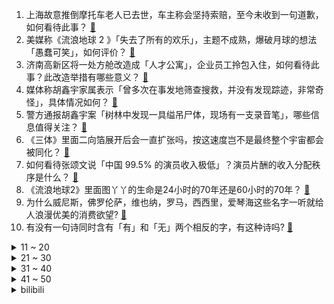 1. 上海故意推倒摩托车老人已去世，车主称会坚持索赔，至今未收到一句道歉，如何看待此事？ [:link:](https://www.zhihu.com/question/581042105)
2. 美媒称《流浪地球 2 》「失去了所有的欢乐」，主题不成熟，爆破月球的想法「愚蠢可笑」，如何评价？ [:link:](https://www.zhihu.com/question/580981292)
3. 济南高新区将一处方舱改造成「人才公寓」，企业员工拎包入住，如何看待此事？此改造举措有哪些意义？ [:link:](https://www.zhihu.com/question/580868709)
4. 媒体称胡鑫宇家属表示「曾多次在事发地筛查搜救，并没有发现踪迹，非常奇怪」，具体情况如何？ [:link:](https://www.zhihu.com/question/581127274)
5. 警方通报胡鑫宇案「树林中发现一具缢吊尸体，现场有一支录音笔」，哪些信息值得关注？ [:link:](https://www.zhihu.com/question/581078795)
6. 《三体》里面二向箔展开后会一直扩张吗，按这速度岂不是最终整个宇宙都会被同化？ [:link:](https://www.zhihu.com/question/580983619)
7. 如何看待张颂文说「中国 99.5% 的演员收入极低」？演员片酬的收入分配秩序是什么？ [:link:](https://www.zhihu.com/question/581145213)
8. 《流浪地球2》里面图丫丫的生命是24小时的70年还是60小时的70年？ [:link:](https://www.zhihu.com/question/580328730)
9. 为什么威尼斯，佛罗伦萨，维也纳，罗马，西西里，爱琴海这些名字一听就给人浪漫优美的消费欲望? [:link:](https://www.zhihu.com/question/517968257)
10. 有没有一句诗同时含有「有」和「无」两个相反的字，有这种诗吗? [:link:](https://www.zhihu.com/question/580592841)
<details>
<summary>11 ~ 20</summary>

11. 美国四星上将声称「2025年将与中国开战」，这种臆想的根源是什么? [:link:](https://www.zhihu.com/question/581054047)
12. 《狂飙》中为什么高启强连杀人都不怕却害怕贩毒？ [:link:](https://www.zhihu.com/question/580760712)
13. 挣钱的本质是什么? [:link:](https://www.zhihu.com/question/577178625)
14. 久未出游，这个寒假带着孩子去旅行，有哪些难忘的瞬间值得记录？ [:link:](https://www.zhihu.com/question/578330008)
15. 贾母为什么意识不到对贾宝玉的宠爱会导致他走向歧途？ [:link:](https://www.zhihu.com/question/578503725)
16. 烹食大白鲨网红被罚款 12.5 万元，哪些信息值得关注？这一事件具有哪些警示作用？ [:link:](https://www.zhihu.com/question/581147289)
17. 《流浪地球 2》中刘德华说给女儿「完整的人生」，可为何看上去像是被困在房间里？ [:link:](https://www.zhihu.com/question/580500759)
18. 美媒称「在援乌坦克问题上，拜登被布林肯说动，转变令军方意外」，如何评价政治和外交因素在此事上的影响？ [:link:](https://www.zhihu.com/question/580876830)
19. 店家回应游客点四个菜 1500 元，明码标价，你认为该情况是否合理？ [:link:](https://www.zhihu.com/question/580807871)
20. 如何看待中国驻日本大使馆自 1 月 29 日起恢复审发日本公民赴华普通签证？ [:link:](https://www.zhihu.com/question/581130202)
</details>
<details>
<summary>21 ~ 30</summary>

21. 节后第一天，江西民政局门口人山人海，「离婚的人已经排到大门外了」，如何看待此事？ [:link:](https://www.zhihu.com/question/581060767)
22. 作为家里唯一 985 毕业生，父母认为我很容易就能找到一份高薪工作，该告诉他们现在真实的就业情况吗？ [:link:](https://www.zhihu.com/question/579004968)
23. 椰子里面全是水，拿什么生根发芽? [:link:](https://www.zhihu.com/question/580501201)
24. 如何评价剧版《三体》第 16 集？ [:link:](https://www.zhihu.com/question/580531327)
25. 北约军事高官放狠话称「北约已做好与俄直接对抗准备」，这释放了哪些信号？有哪些信息值得关注？ [:link:](https://www.zhihu.com/question/581138895)
26. 地球一直在吸收太阳能，为什么还会能量守恒？ [:link:](https://www.zhihu.com/question/580165912)
27. 新手买车该买油车还是纯电车？ [:link:](https://www.zhihu.com/question/581093671)
28. 为什么现在看电视都需要会员? [:link:](https://www.zhihu.com/question/515835671)
29. 郑州部分银行首套房按揭贷款年利率降至 3.8％，二套房保持 4.9% 的利率不变，哪些信息值得关注？ [:link:](https://www.zhihu.com/question/581133938)
30. 过年回家因为点外卖和父母吵架了，点外卖真的有那么大的错吗？ [:link:](https://www.zhihu.com/question/579005570)
</details>
<details>
<summary>31 ~ 40</summary>

31. 如何评价 Viper 回到 LCK 后的表现？ [:link:](https://www.zhihu.com/question/580966943)
32. 文学作品究竟有没有三观正的必要？ [:link:](https://www.zhihu.com/question/577967531)
33. 特朗普正式启动总统竞选，在共和党年会上说「我比以前更愤怒」，这意味着什么？有哪些信息值得关注？ [:link:](https://www.zhihu.com/question/581065056)
34. 为什么日本动画明明在衰退，还有那么多的人在吹它？ [:link:](https://www.zhihu.com/question/369036476)
35. 国足亚运队集训大名单公布，扬科维奇挂帅，戴伟浚、朱辰杰、方昊入选，如何解读这份名单？ [:link:](https://www.zhihu.com/question/581151108)
36. 正所谓无酒不欢，和对的人一起喝酒更是快乐加倍，那你觉得和什么人一起喝酒能增加愉悦度？ [:link:](https://www.zhihu.com/question/580593441)
37. 你认为钱重要吗？钱是维系很多人际关系不可或缺的条件吗？有钱能使生活过得更好吗？ [:link:](https://www.zhihu.com/question/576807397)
38. 媒体评胡鑫宇案「要理性追问不要散播谣言」，有哪些信息需要关注？该案件还有哪些疑点值得追问？ [:link:](https://www.zhihu.com/question/581112988)
39. 如何看待起亚狮铂拓界挑战自由式滑雪铁人三项？ [:link:](https://www.zhihu.com/question/580970272)
40. 春节发红包，有人年终奖 2 万给父母发 10 万，有家长办存折给孩子存压岁钱，如何看待「红包文化」？ [:link:](https://www.zhihu.com/question/581134029)
</details>
<details>
<summary>41 ~ 50</summary>

41. 新冠病毒感染治疗药物先诺欣、民得维获批上市，用于治疗轻中度新冠感染的成年患者，哪些信息值得关注？ [:link:](https://www.zhihu.com/question/581133933)
42. 如何评价《明日方舟》新活动"生息演算"? [:link:](https://www.zhihu.com/question/581158336)
43. 《狂飙》里高启强真的爱陈书婷吗？他对书婷有没有一点真心？ [:link:](https://www.zhihu.com/question/579741082)
44. 有哪些惊艳到你的汽车设计？ [:link:](https://www.zhihu.com/question/347380723)
45. 如何评价电影《满江红》中对《满江红》的英文翻译？ [:link:](https://www.zhihu.com/question/581000175)
46. 在你的家乡，有哪些被当地人公认的好吃的美食? [:link:](https://www.zhihu.com/question/580747503)
47. 理想汽车 CEO 李想发布全员信， 2023 年底落地端到端城市辅助驾驶，哪些信息值得关注？ [:link:](https://www.zhihu.com/question/580926899)
48. 过年期间你的年终奖大头花在了哪里？ [:link:](https://www.zhihu.com/question/579245983)
49. 在饭馆吃饭，你必点哪道「天津菜」？ [:link:](https://www.zhihu.com/question/498105961)
50. 为什么刘亦菲在电视剧《去有风的地方》中状态这么好，骨相美比皮相美会让人看起来更不显老吗？ [:link:](https://www.zhihu.com/question/578503473)
</details><details>
<summary>bilibili</summary>

1. 再见了，《下一个是谁》！！！！ [:link:](//www.bilibili.com/video/BV1TT41117DK)
2. 长话短说，中国电影需要《流浪地球》！ [:link:](//www.bilibili.com/video/BV1Hv4y167Ge)
3. 我还原了MC所有的生物群系！！！ [:link:](//www.bilibili.com/video/BV1F8411G7dN)
4. 【时代少年团】「乌托邦乐园」舞台版 [:link:](//www.bilibili.com/video/BV1oA411k7hL)
5. 《原神》「流光拾遗之旅」——仙闻篇·内画 [:link:](//www.bilibili.com/video/BV1FY411Q7MX)
6. 医生问我是怎么做到冻伤又被烫伤的…… [:link:](//www.bilibili.com/video/BV1EM411B7n8)
7. 【warma爆炸电台】曾经性格阴沉的我正在分享创作心得与日常【第十一期】 [:link:](//www.bilibili.com/video/BV1Ex4y177xd)
8. 如何在法庭上1挑5 [:link:](//www.bilibili.com/video/BV1eP4y1z77B)
9. 骑行东北意外受伤，善良阿姨拉我去家里休养，在冰雪北国感受人间温情 [:link:](//www.bilibili.com/video/BV1hs4y147jq)
10. 一部电影时间看完火影忍者！史上最全时间线整理！ [:link:](//www.bilibili.com/video/BV1sx4y1M7dT)
<details>
<summary>11 ~ 20</summary>

11. 当你把一个技能练到极致的时候 [:link:](//www.bilibili.com/video/BV19d4y1W7uf)
12. 受不了了，小学生土味笑到抽搐！！！ [:link:](//www.bilibili.com/video/BV1wy4y1R7zL)
13. 大庆赶海，退潮后发现一根大海葵藏在沙中，挖出来比胳膊还长 [:link:](//www.bilibili.com/video/BV1mA411k7TS)
14. 《对接の小曲》(官方版本） [:link:](//www.bilibili.com/video/BV1Q34y1Z7Hg)
15. 《 只 要 是 日 语 就 画 风 突 变 》 [:link:](//www.bilibili.com/video/BV1sy4y197eV)
16. 求问九转大肠的出处是哪里？ [:link:](//www.bilibili.com/video/BV1FM4y197X1)
17. 开局氪6000！拿下星海瓶！从冤种开始的一念逍遥#1 [:link:](//www.bilibili.com/video/BV1DR4y1h7Lc)
18. 接受粉丝挑战的第129天 烟花盛宴！ [:link:](//www.bilibili.com/video/BV1eA411k7FF)
19. “充电器一拔，又是一年…” [:link:](//www.bilibili.com/video/BV1Lx4y177ip)
20. 这个游戏一定要拉着你的朋友一起玩 [:link:](//www.bilibili.com/video/BV1NM411B7fs)
</details>
<details>
<summary>21 ~ 30</summary>

21. 如果《流浪地球2》没能拿下春节档票房冠军，那将是中国电影历史上的耻辱 [:link:](//www.bilibili.com/video/BV1pT411y7fd)
22. ⚡本 草 肛 目⚡ [:link:](//www.bilibili.com/video/BV1Z3411R7o9)
23. 现在的小孩子到底有什么烦恼啊 [:link:](//www.bilibili.com/video/BV1mP4y1z78e)
24. 2023年H萌贺年纪 属于你我的二次元春晚 [:link:](//www.bilibili.com/video/BV1yT411f7Eb)
25. 我的世界：一颗心一格物品栏！该怎样生存呢？ [:link:](//www.bilibili.com/video/BV1Hy4y19783)
26. 故乡巨变13年对比 [:link:](//www.bilibili.com/video/BV1yY4y1o7oz)
27. 老外都不会挑水果，好不好吃只能凭运气，他那个朋友就离谱，哈哈哈哈哈 [:link:](//www.bilibili.com/video/BV1kG4y1Q7vP)
28. 当我挑战一天做完一本化学高考五三...... [:link:](//www.bilibili.com/video/BV1HY4y1R7Rr)
29. “这首《冬の花》，讲述鬼畜区的过去、现在和将来” [:link:](//www.bilibili.com/video/BV1r34y1f7rg)
30. 我最喜欢吃汉堡嗝儿了！ [:link:](//www.bilibili.com/video/BV1Ts4y147Jj)
</details>
<details>
<summary>31 ~ 40</summary>

31. 糟了！掉到漏洞里了！ [:link:](//www.bilibili.com/video/BV1vY4y1R7q7)
32. 可能是最壕的自助餐？燕窝龙虾大闸蟹不限量！能吃回本吗？ [:link:](//www.bilibili.com/video/BV1Ay4y1R7xQ)
33. 为什么有的人看起来一般，却不缺对象？大格局脱单指南！ [:link:](//www.bilibili.com/video/BV1uG4y1Q7QU)
34. 终极预测！《狂飙》开篇7分钟，已经暗示了剧情走向和最终Boss [:link:](//www.bilibili.com/video/BV1324y1z73m)
35. 【原神幼儿园】小孩们有团子吃，但是掉地上了，继续哭哭 [:link:](//www.bilibili.com/video/BV1cs4y147x2)
36. 这游戏是让你这么玩的？ [:link:](//www.bilibili.com/video/BV1gR4y1h7rx)
37. 法师大战 我的世界永恒的MC生存 二周目EP8 [:link:](//www.bilibili.com/video/BV1fT411y7up)
38. 21天挑战站立有氧运动+腹肌现显，无跳跃！适合体能恢复、大体重、腹部顽固脂肪的伙伴 [:link:](//www.bilibili.com/video/BV1AM4y197dT)
39. 不要去兔子先生的游乐场，否则它会把你直接抓走！ [:link:](//www.bilibili.com/video/BV1524y1z75Y)
40. 小猫咪脾气测试（地！狱！版！） [:link:](//www.bilibili.com/video/BV1i24y1z7GU)
</details>
<details>
<summary>41 ~ 50</summary>

41. 被领养的女孩长大了 见证生命的成长。 [:link:](//www.bilibili.com/video/BV17P4y1z7wh)
42. 【流浪地球2\4K\60帧】太空电梯 全网最清晰流畅 [:link:](//www.bilibili.com/video/BV1K84y1L7Nb)
43. 马超：这海月的盾用不完！ [:link:](//www.bilibili.com/video/BV1UD4y1E7hG)
44. 操作者 暴乱者 始作俑者 [:link:](//www.bilibili.com/video/BV1AY41197Bw)
45. 春节档唯一0差评电影！你可以永远相信《熊出没：伴我熊芯》 [:link:](//www.bilibili.com/video/BV1Y24y1z7ME)
46. 深度|| 高平陵之变，家贼祖师爷的“换房本”教科书，中国史的“蛇吞象”天花板 [:link:](//www.bilibili.com/video/BV1WA411k73z)
47. 什么是建筑大师？他说... [:link:](//www.bilibili.com/video/BV1Q3411R7Sh)
48. 紧张刺激的上天之路！ [:link:](//www.bilibili.com/video/BV1iD4y1E7Ty)
49. 卡哇伊！ [:link:](//www.bilibili.com/video/BV19Y4y1o7dA)
50. 阿牛小卖部里“下水道の小生物”究竟什么味道？？？ [:link:](//www.bilibili.com/video/BV1kY411D7YA)
</details>
<details>
<summary>51 ~ 60</summary>

51. 俺 の 戦 馬 が ！！！！【解说全覆盖32期】 [:link:](//www.bilibili.com/video/BV1HR4y1h7Aq)
52. 有山先生锐评《满江红》，大言炎炎，暴论迭出 [:link:](//www.bilibili.com/video/BV1uP4y167Tm)
53. 十 转 大 肠 [:link:](//www.bilibili.com/video/BV1r24y1z7k5)
54. 鼠鼠文学是什么梗【梗指南】 [:link:](//www.bilibili.com/video/BV17D4y1J7v2)
55. 灶：你们是懂烤红薯的 [:link:](//www.bilibili.com/video/BV1cD4y1J7S3)
56. RUN [:link:](//www.bilibili.com/video/BV1wT41117BD)
57. 这九个网站，下载全网99%的学术文献和期刊！ [:link:](//www.bilibili.com/video/BV1KM4y1978C)
58. 【暗黑/高燃踩点】明侦，这样剪？ [:link:](//www.bilibili.com/video/BV1UY411D7nP)
59. 【阿斗】一代神剧终烂尾？两版结局对比解析，万字详解《权力的游戏》第8季大结局【下】 [:link:](//www.bilibili.com/video/BV1px4y177BQ)
60. 圈子不同别硬融… [:link:](//www.bilibili.com/video/BV1QT411y7an)
</details>
<details>
<summary>61 ~ 70</summary>

61. 好家伙！新果富市来了！！！！#1 [:link:](//www.bilibili.com/video/BV1GP4y167EJ)
62. 雷电将军折纸教程，一张纸不剪不拼 [:link:](//www.bilibili.com/video/BV1oA411k7J2)
63. 疑似沸羊羊情歌流出 [:link:](//www.bilibili.com/video/BV1iy4y197mc)
64. 约 尔 蹦 迪，但 是 竖 屏 ！❤️【咬人猫】 [:link:](//www.bilibili.com/video/BV1GR4y1h7M8)
65. 关键时刻还得是我凯哥. [:link:](//www.bilibili.com/video/BV1cG4y1X71s)
66. 过年小游戏之《答非所问》 [:link:](//www.bilibili.com/video/BV13T411o7FN)
67. 【原神】全角色普攻位移距离一览 [截至3.4] [:link:](//www.bilibili.com/video/BV12s4y147fE)
68. 4399游戏策划彻底放飞自我了！现在射击游戏直接变成一刀99999了？ [:link:](//www.bilibili.com/video/BV1424y1r7BU)
69. 我的世界：盔甲史诗级更新，更好看，但升级也更难了？ [:link:](//www.bilibili.com/video/BV1bx4y1M7da)
70. 成年人的崩溃 往往只在一瞬间 [:link:](//www.bilibili.com/video/BV1aT411y7iL)
</details>
<details>
<summary>71 ~ 80</summary>

71. 【2023乙女游戏新春会】心动跨次元·不负此约 [:link:](//www.bilibili.com/video/BV1S3411X7gQ)
72. 这游戏的装弹，还是太过硬核了 [:link:](//www.bilibili.com/video/BV1AM4y197yN)
73. 魈宝脚够不着地板，于是被做成了会晃jio的动图 [:link:](//www.bilibili.com/video/BV1xY411Q7K4)
74. 于敏的计算能力有多逆天？“那是几百年才能出一个的超强大脑” [:link:](//www.bilibili.com/video/BV1Yx4y1M77Z)
75. 深度解析《流浪地球2》这是中国科幻迈向世界的一大步！ [:link:](//www.bilibili.com/video/BV1X8411w7mJ)
76. 家里人支持我穿cos服过年聚会是一种什么体验？ [:link:](//www.bilibili.com/video/BV1TG4y1Q7Bw)
77. 你看过这些动画片吗？玩具总该玩过吧！ [:link:](//www.bilibili.com/video/BV1t84y177EK)
78. 东北麻酱涮羊肉，30年老店，一直被模仿从未被超越！满满一盆肉超实在！ [:link:](//www.bilibili.com/video/BV1YA411k7BQ)
79. 牛走不掉，我不想走。 [:link:](//www.bilibili.com/video/BV1pP4y167ut)
80. 《麻麻，你再不起床猫猫就要饿死了》 [:link:](//www.bilibili.com/video/BV15T411o792)
</details>
<details>
<summary>81 ~ 90</summary>

81. 表 面 狂 飙  ， 内 里 惨 烈 【狂飙 | 群像 | 山海】 [:link:](//www.bilibili.com/video/BV1XD4y1E7bf)
82. 销冠大年初五才回老家，回家的路上还是没忍住啊。。。 [:link:](//www.bilibili.com/video/BV1bv4y1k75m)
83. 极地对决！冰天雪地中的「竞技求生！」？！ [:link:](//www.bilibili.com/video/BV1UR4y1h73w)
84. 意识永生，全民票选，复活教员，《流浪地球2》部分故事原型竟是它？【毒舌的南瓜】 [:link:](//www.bilibili.com/video/BV1N84y1L72E)
85. TXT最新回归曲Sugar Rush Ride MV公开 [:link:](//www.bilibili.com/video/BV1FA411C72f)
86. 真的，高三再看，就有点晚了。 [:link:](//www.bilibili.com/video/BV1DY4y1o7C6)
87. 第31天（午）三餐都吃〝麦当劳”能撑到100天吗？将付出什么代价 [:link:](//www.bilibili.com/video/BV1iy4y197CZ)
88. 新年心愿 [:link:](//www.bilibili.com/video/BV19A411k7uu)
89. 潮汕.厨子联动嘉之派 [:link:](//www.bilibili.com/video/BV1oM411q7rx)
90. 🔥大 肠 侠🔥 [:link:](//www.bilibili.com/video/BV113411R78m)
</details>
<details>
<summary>91 ~ 100</summary>

91. 笑死我了！你一个恐怖游戏做的那么搞笑干嘛 [:link:](//www.bilibili.com/video/BV1kY4y1R7UX)
92. 【年后减肚腩必备】暴食后身材恢复|高热量消耗|大体重减肥|走走而已 [:link:](//www.bilibili.com/video/BV1fd4y1p74f)
93. 这个家爸爸力大无穷，妈妈速度堪比闪电侠，一双儿女更是不得了 [:link:](//www.bilibili.com/video/BV14y4y1d7rV)
94. 这惊心动魄的展开！电视剧也不敢这么拍 [:link:](//www.bilibili.com/video/BV1oP4y1z78Z)
95. 向世界说“不”，一票否决权究竟有多香？ [:link:](//www.bilibili.com/video/BV18G4y1w7eL)
96. “人间烟火气，最抚凡人心”❶❶ [:link:](//www.bilibili.com/video/BV1ns4y1s741)
97. 中年男人饭桌吹牛现状 [:link:](//www.bilibili.com/video/BV1Dv4y1k7hY)
98. 《流浪地球2》首映海外评论如何？ [:link:](//www.bilibili.com/video/BV16Y411D7Nr)
99. 为了恭迎伍六七第四季开播，我交了一个四年没人交的作业 [:link:](//www.bilibili.com/video/BV1gv4y1k7B2)
100. 她用吸管吸出了AB型血中的A型血？！？ [:link:](//www.bilibili.com/video/BV1M84y1L7Yn)
</details></details>